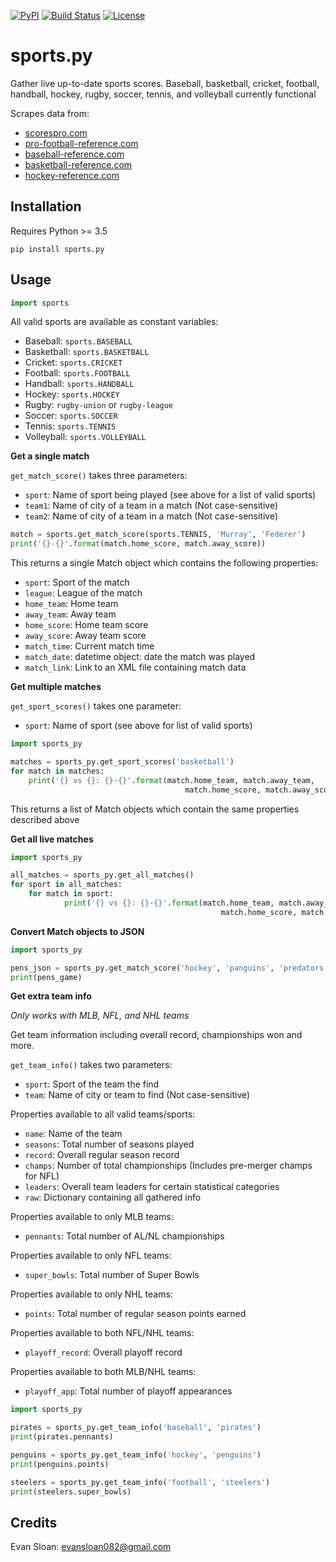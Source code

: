 [![PyPI](https://img.shields.io/pypi/v/sports.py.svg)](https://pypi.python.org/pypi/sports.py/)
[![Build Status](https://travis-ci.org/evansloan/sports.py.svg?branch=master)](https://travis-ci.org/evansloan/sports.py)
[![License](https://img.shields.io/github/license/evansloan/sports.py.svg)](https://github.com/evansloan/sports.py/blob/master/LICENSE)


# sports.py
Gather live up-to-date sports scores. Baseball, basketball, cricket, football, handball, hockey, rugby, soccer, tennis, and volleyball currently functional

Scrapes data from:
- [scorespro.com](https://www.scorespro.com/)
- [pro-football-reference.com](https://www.pro-football-reference.com/)
- [baseball-reference.com](https://www.baseball-reference.com/)
- [basketball-reference.com](https://www.basketball-reference.com/)
- [hockey-reference.com](https://www.hockey-reference.com/)

## Installation
Requires Python >= 3.5

`pip install sports.py`

## Usage

```python
import sports
```

All valid sports are available as constant variables:
- Baseball: `sports.BASEBALL`
- Basketball: `sports.BASKETBALL`
- Cricket: `sports.CRICKET`
- Football: `sports.FOOTBALL`
- Handball: `sports.HANDBALL`
- Hockey: `sports.HOCKEY`
- Rugby: `rugby-union` or `rugby-league`
- Soccer: `sports.SOCCER`
- Tennis: `sports.TENNIS`
- Volleyball: `sports.VOLLEYBALL`

**Get a single match**

`get_match_score()` takes three parameters:

- `sport`: Name of sport being played (see above for a list of valid sports)
- `team1`: Name of city of a team in a match (Not case-sensitive)
- `team2`: Name of city of a team in a match (Not case-sensitive)

```python
match = sports.get_match_score(sports.TENNIS, 'Murray', 'Federer')
print('{}-{}'.format(match.home_score, match.away_score))
```

This returns a single Match object which contains the following properties:
- `sport`: Sport of the match
- `league`: League of the match
- `home_team`: Home team
- `away_team`: Away team
- `home_score`: Home team score
- `away_score`: Away team score
- `match_time`: Current match time
- `match_date`: datetime object: date the match was played
- `match_link`: Link to an XML file containing match data

**Get multiple matches**

`get_sport_scores()` takes one parameter:
- `sport`: Name of sport (see above for list of valid sports)

```python
import sports_py

matches = sports_py.get_sport_scores('basketball')
for match in matches:
    print('{} vs {}: {}-{}'.format(match.home_team, match.away_team,
                                       match.home_score, match.away_score))
```
This returns a list of Match objects which contain the same properties described above

**Get all live matches**
```python
import sports_py

all_matches = sports_py.get_all_matches()
for sport in all_matches:
    for match in sport:
            print('{} vs {}: {}-{}'.format(match.home_team, match.away_team,
                                               match.home_score, match.away_score))
```

**Convert Match objects to JSON**
```python
import sports_py

pens_json = sports_py.get_match_score('hockey', 'panguins', 'predators').to_json()
print(pens_game)
```

**Get extra team info**

*Only works with MLB, NFL, and NHL teams*

Get team information including overall record, championships won and more.

`get_team_info()` takes two parameters:
- `sport`: Sport of the team the find
- `team`: Name of city or team to find (Not case-sensitive)

Properties available to all valid teams/sports:
- `name`: Name of the team
- `seasons`: Total number of seasons played
- `record`: Overall regular season record
- `champs`: Number of total championships (Includes pre-merger champs for NFL)
- `leaders`: Overall team leaders for certain statistical categories
- `raw`: Dictionary containing all gathered info

Properties available to only MLB teams:
- `pennants`: Total number of AL/NL championships

Properties available to only NFL teams:
- `super_bowls`: Total number of Super Bowls

Properties available to only NHL teams:
- `points`: Total number of regular season points earned

Properties available to both NFL/NHL teams:
- `playoff_record`: Overall playoff record

Properties available to both MLB/NHL teams:
- `playoff_app`: Total number of playoff appearances

```python
import sports_py

pirates = sports_py.get_team_info('baseball', 'pirates')
print(pirates.pennants)

penguins = sports_py.get_team_info('hockey', 'penguins')
print(penguins.points)

steelers = sports_py.get_team_info('football', 'steelers')
print(steelers.super_bowls)
```

## Credits
Evan Sloan: evansloan082@gmail.com
